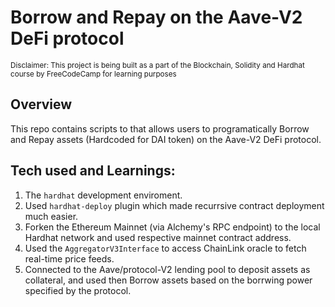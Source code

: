 # Borrow and Repay on the Aave-V2 DeFi protocol

<sub>Disclaimer: This project is being built as a part of the Blockchain, Solidity and Hardhat course by FreeCodeCamp for learning purposes</sub>

## Overview

This repo contains scripts to that allows users to programatically Borrow and Repay assets (Hardcoded for DAI token) on the Aave-V2 DeFi protocol.

## Tech used and Learnings:

1. The `hardhat` development enviroment.
2. Used `hardhat-deploy` plugin which made recurrsive contract deployment much easier.
3. Forken the Ethereum Mainnet (via Alchemy's RPC endpoint) to the local Hardhat network and used respective mainnet contract address.
4. Used the `AggregatorV3Interface` to access ChainLink oracle to fetch real-time price feeds.
5. Connected to the Aave/protocol-V2 lending pool to deposit assets as collateral, and used then Borrow assets based on the borrwing power specified by the protocol.
